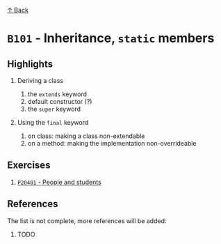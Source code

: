 [↑ Back](./README.md)

# `B101` - Inheritance, `static` members

## Highlights

1. Deriving a class

   1. the `extends` keyword
   1. default constructor (?)
   1. the `super` keyword

1. Using the `final` keyword

   1. on class: making a class non-extendable
   1. on a method: making the implementation non-overrideable

## Exercises

1. [`P20401` - People and students](./exercises/P204/P20401.md)

## References

The list is not complete, more references will be added:

1. TODO

